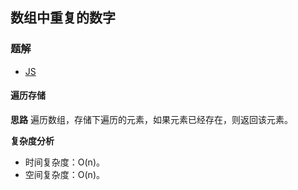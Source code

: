 ## 数组中重复的数字
### 题解
+ [JS](../../js/lcof/03.js)

#### 遍历存储
**思路**
遍历数组，存储下遍历的元素，如果元素已经存在，则返回该元素。

**复杂度分析**
+ 时间复杂度：O(n)。
+ 空间复杂度：O(n)。